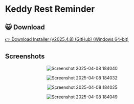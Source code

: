 # Keddy Rest Reminder

## 😺 Download

<a href="https://github.com/LordOfTheNight62/Keddy-Rest-Reminder/releases/download/v2025.4.8/Keddy.Rest.Reminder.Installer.zip" height="30">

👉 Download Installer (v2025.4.8) (GitHub) (Windows 64-bit)

</a>

## Screenshots

<div align="center">

![Screenshot 2025-04-08 184040](https://github.com/user-attachments/assets/f3a2c72e-5842-4827-a2b2-6c5d4a71efdb)

![Screenshot 2025-04-08 184032](https://github.com/user-attachments/assets/f25a3291-68c3-44a0-b91f-02a27df289ff)

![Screenshot 2025-04-08 184025](https://github.com/user-attachments/assets/48fb68d6-748b-4213-b2d2-65d3fb4d888b)
  
![Screenshot 2025-04-08 184049](https://github.com/user-attachments/assets/33e377bf-3bad-44e4-b5fa-70aa06f4fb8a)

</div>
